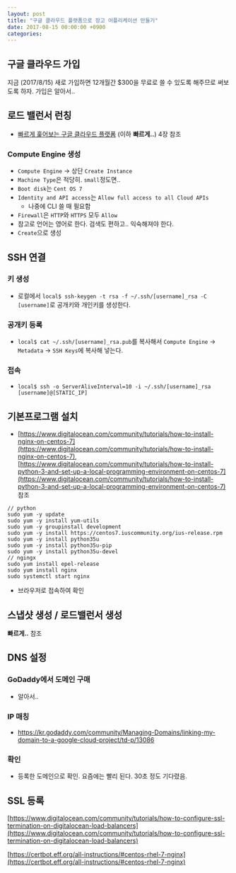 ```yaml
---
layout: post
title: "구글 클라우드 플랫폼으로 장고 어플리케이션 만들기"
date: 2017-08-15 00:00:00 +0900
categories:
---
```


## 구글 클라우드 가입
지금 (2017/8/15) 새로 가입하면 12개월간 $300을 무료로 쓸 수 있도록 해주므로 써보도록 하자.
가입은 알아서..

## 로드 밸런서 런칭
- [빠르게 훑어보는 구글 클라우드 플랫폼](https://www.google.co.kr/url?sa=t&rct=j&q=&esrc=s&source=web&cd=1&cad=rja&uact=8&ved=0ahUKEwjGm7Tr4vHVAhVIi7wKHZDqDGcQFggmMAA&url=http%3A%2F%2Fwww.hanbit.co.kr%2Fstore%2Fbooks%2Flook.php%3Fp_code%3DE5359426070&usg=AFQjCNHq0HAwPPCmluXb_rmWPpAAmVLybg) (이하 **빠르게..**) 4장 참조

### Compute Engine 생성
- `Compute Engine` -> 상단 `Create Instance`
- `Machine Type`은 적당히. `small`정도면..
- `Boot disk`는 `Cent OS 7`
- `Identity and API access`는 `Allow full access to all Cloud APIs`
  - 나중에 CLI 쓸 때 필요함
- `Firewall`은 `HTTP`와 `HTTPS` 모두 `Allow`
- 참고로 언어는 영어로 한다. 검색도 편하고.. 익숙해져야 한다.
- `Create`으로 생성

## SSH 연결

### 키 생성
- 로컬에서 `local$ ssh-keygen -t rsa -f ~/.ssh/[username]_rsa -C [username]`로 공개키와 개인키를 생성한다.

### 공개키 등록
- `local$ cat ~/.ssh/[username]_rsa.pub`를 복사해서 `Compute Engine` -> `Metadata` -> `SSH Keys`에 복사해 넣는다.

### 접속
- `local$ ssh -o ServerAliveInterval=10 -i ~/.ssh/[username]_rsa [username]@[STATIC_IP]`

## 기본프로그램 설치
- [https://www.digitalocean.com/community/tutorials/how-to-install-nginx-on-centos-7](https://www.digitalocean.com/community/tutorials/how-to-install-nginx-on-centos-7), [https://www.digitalocean.com/community/tutorials/how-to-install-python-3-and-set-up-a-local-programming-environment-on-centos-7](https://www.digitalocean.com/community/tutorials/how-to-install-python-3-and-set-up-a-local-programming-environment-on-centos-7) 참조
```shell
// python
sudo yum -y update
sudo yum -y install yum-utils
sudo yum -y groupinstall development
sudo yum -y install https://centos7.iuscommunity.org/ius-release.rpm
sudo yum -y install python35u
sudo yum -y install python35u-pip
sudo yum -y install python35u-devel
// ngingx
sudo yum install epel-release
sudo yum install nginx
sudo systemctl start nginx
```
- 브라우저로 접속하여 확인

## 스냅샷 생성 / 로드밸런서 생성
**빠르게..** 참조

## DNS 설정

### GoDaddy에서 도메인 구매
- 알아서..

### IP 매칭
- https://kr.godaddy.com/community/Managing-Domains/linking-my-domain-to-a-google-cloud-project/td-p/13086

### 확인
- 등록한 도메인으로 확인. 요즘에는 빨리 된다. 30초 정도 기다렸음.

## SSL 등록

[https://www.digitalocean.com/community/tutorials/how-to-configure-ssl-termination-on-digitalocean-load-balancers](https://www.digitalocean.com/community/tutorials/how-to-configure-ssl-termination-on-digitalocean-load-balancers)

[https://certbot.eff.org/all-instructions/#centos-rhel-7-nginx](https://certbot.eff.org/all-instructions/#centos-rhel-7-nginx)